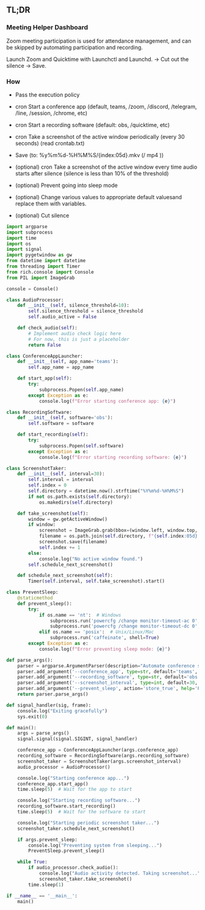 ## TL;DR

### Meeting Helper Dashboard

Zoom meeting participation is used for attendance management, and can be skipped by automating participation and recording.

Launch Zoom and Quicktime with Launchctl and Launchd. → Cut out the silence → Save.


### How

- Pass the execution policy
- cron Start a conference app (default, teams, /zoom, /discord, /telegram, /line, /session, /chrome, etc)
- cron Start a recording software (default: obs, /quicktime, etc)
- cron Take a screenshot of the active window periodically (every 30 seconds) (read crontab.txt)
- Save (to: %y%m%d-%H%M%S/{index:05d}.mkv (/ mp4 ))

- (optional) cron Take a screenshot of the active window every time audio starts after silence (silence is less than 10% of the threshold)
- (optional) Prevent going into sleep mode
- (optional) Change various values ​​to appropriate default values ​​and replace them with variables.
- (optional) Cut silence

```py
import argparse
import subprocess
import time
import os
import signal
import pygetwindow as gw
from datetime import datetime
from threading import Timer
from rich.console import Console
from PIL import ImageGrab

console = Console()

class AudioProcessor:
    def __init__(self, silence_threshold=10):
        self.silence_threshold = silence_threshold
        self.audio_active = False

    def check_audio(self):
        # Implement audio check logic here
        # For now, this is just a placeholder
        return False

class ConferenceAppLauncher:
    def __init__(self, app_name='teams'):
        self.app_name = app_name

    def start_app(self):
        try:
            subprocess.Popen(self.app_name)
        except Exception as e:
            console.log(f"Error starting conference app: {e}")

class RecordingSoftware:
    def __init__(self, software='obs'):
        self.software = software

    def start_recording(self):
        try:
            subprocess.Popen(self.software)
        except Exception as e:
            console.log(f"Error starting recording software: {e}")

class ScreenshotTaker:
    def __init__(self, interval=30):
        self.interval = interval
        self.index = 0
        self.directory = datetime.now().strftime("%Y%m%d-%H%M%S")
        if not os.path.exists(self.directory):
            os.makedirs(self.directory)

    def take_screenshot(self):
        window = gw.getActiveWindow()
        if window:
            screenshot = ImageGrab.grab(bbox=(window.left, window.top, window.right, window.bottom))
            filename = os.path.join(self.directory, f"{self.index:05d}.png")
            screenshot.save(filename)
            self.index += 1
        else:
            console.log("No active window found.")
        self.schedule_next_screenshot()

    def schedule_next_screenshot(self):
        Timer(self.interval, self.take_screenshot).start()

class PreventSleep:
    @staticmethod
    def prevent_sleep():
        try:
            if os.name == 'nt':  # Windows
                subprocess.run('powercfg /change monitor-timeout-ac 0', shell=True)
                subprocess.run('powercfg /change monitor-timeout-dc 0', shell=True)
            elif os.name == 'posix':  # Unix/Linux/Mac
                subprocess.run('caffeinate', shell=True)
        except Exception as e:
            console.log(f"Error preventing sleep mode: {e}")

def parse_args():
    parser = argparse.ArgumentParser(description="Automate conference setup")
    parser.add_argument('--conference_app', type=str, default='teams', help='Conference app to launch')
    parser.add_argument('--recording_software', type=str, default='obs', help='Recording software to launch')
    parser.add_argument('--screenshot_interval', type=int, default=30, help='Interval between screenshots in seconds')
    parser.add_argument('--prevent_sleep', action='store_true', help='Prevent system from sleeping')
    return parser.parse_args()

def signal_handler(sig, frame):
    console.log("Exiting gracefully")
    sys.exit(0)

def main():
    args = parse_args()
    signal.signal(signal.SIGINT, signal_handler)

    conference_app = ConferenceAppLauncher(args.conference_app)
    recording_software = RecordingSoftware(args.recording_software)
    screenshot_taker = ScreenshotTaker(args.screenshot_interval)
    audio_processor = AudioProcessor()

    console.log("Starting conference app...")
    conference_app.start_app()
    time.sleep(5)  # Wait for the app to start

    console.log("Starting recording software...")
    recording_software.start_recording()
    time.sleep(5)  # Wait for the software to start

    console.log("Starting periodic screenshot taker...")
    screenshot_taker.schedule_next_screenshot()

    if args.prevent_sleep:
        console.log("Preventing system from sleeping...")
        PreventSleep.prevent_sleep()

    while True:
        if audio_processor.check_audio():
            console.log("Audio activity detected. Taking screenshot...")
            screenshot_taker.take_screenshot()
        time.sleep(1)

if __name__ == '__main__':
    main()
```